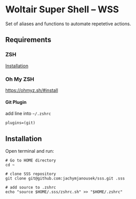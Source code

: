 # Woltair Super Shell – WSS

Set of aliases and functions to automate repetetive actions.

## Requirements

### ZSH

[Installation](https://github.com/ohmyzsh/ohmyzsh/wiki/Installing-ZSH)

### Oh My ZSH

https://ohmyz.sh/#install

#### Git Plugin

add line into `~/.zshrc`

```shell
plugins=(git)
```

## Installation

Open terminal and run:

```shell
# Go to HOME directory
cd ~

# clone SSS repository
git clone git@github.com:jachymjanousek/sss.git .sss

# add source to .zshrc
echo "source $HOME/.sss/zshrc.sh" >> "$HOME/.zshrc"
```